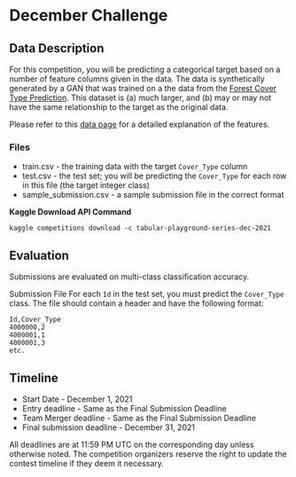 # December Challenge

## Data Description

For this competition, you will be predicting a categorical target based on a number of feature columns given in the data. The data is synthetically generated by a GAN that was trained on a the data from the [Forest Cover Type Prediction](https://www.kaggle.com/c/forest-cover-type-prediction/overview). This dataset is (a) much larger, and (b) may or may not have the same relationship to the target as the original data.

Please refer to this [data page](https://www.kaggle.com/c/forest-cover-type-prediction/data) for a detailed explanation of the features.

### Files

* train.csv - the training data with the target `Cover_Type` column
* test.csv - the test set; you will be predicting the `Cover_Type` for each row in this file (the target integer class)
* sample_submission.csv - a sample submission file in the correct format

**Kaggle Download API Command**

`kaggle competitions download -c tabular-playground-series-dec-2021`

## Evaluation

Submissions are evaluated on multi-class classification accuracy.

Submission File
For each `Id` in the test set, you must predict the `Cover_Type` class. The file should contain a header and have the following format:

```
Id,Cover_Type
4000000,2
4000001,1
4000001,3
etc.
```

## Timeline

* Start Date - December 1, 2021
* Entry deadline - Same as the Final Submission Deadline
* Team Merger deadline - Same as the Final Submission Deadline
* Final submission deadline - December 31, 2021

All deadlines are at 11:59 PM UTC on the corresponding day unless otherwise noted. The competition organizers reserve the right to update the contest timeline if they deem it necessary.
